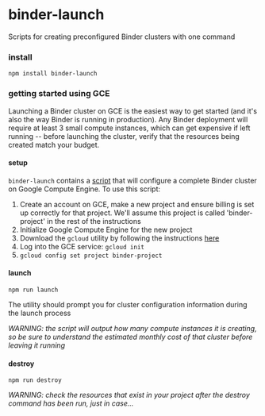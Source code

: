 # binder-launch
Scripts for creating preconfigured Binder clusters with one command

### install
`npm install binder-launch`

### getting started using GCE

Launching a Binder cluster on GCE is the easiest way to get started (and it's also the way Binder
is running in production). Any Binder deployment will require at least 3 small compute instances,
which can get expensive if left running -- before launching the cluster, verify that the resources
being created match your budget.

#### setup

`binder-launch` contains a [script](gce/launch.js) that will configure a complete Binder cluster on 
Google Compute Engine. To use this script:
 1. Create an account on GCE, make a new project and ensure billing is set up correctly
    for that project. We'll assume this project is called 'binder-project' in the rest of the
    instructions
 2. Initialize Google Compute Engine for the new project
 3. Download the `gcloud` utility by following the instructions
    [here](https://cloud.google.com/sdk/)
 4. Log into the GCE service: `gcloud init`
 5. `gcloud config set project binder-project`

#### launch

`npm run launch`

The utility should prompt you for cluster configuration information during the launch process

*WARNING: the script will output how many compute instances it is creating, so be sure to
understand the estimated monthly cost of that cluster before leaving it running*

#### destroy

`npm run destroy`

*WARNING: check the resources that exist in your project after the destroy command has been run,
 just in case...*
